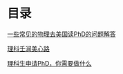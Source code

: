 # 目录

[一些常见的物理去美国读PhD的问题解答](一些常见的物理去美国读PhD的问题解答.md)

[理科壬润美心路](理科壬润美心路.md)

[理科生申请PhD，你需要做什么](理科生申请PhD，你需要做什么.md)
